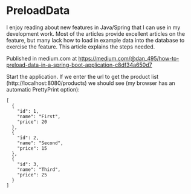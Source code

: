 # PreloadData

I enjoy reading about new features in Java/Spring that I can use in my development work. Most 
of the articles provide excellent articles on the feature, but many lack how to load in example 
data into the database to exercise the feature. This article explains the steps needed.

Published in medium.com at https://medium.com/@dan_495/how-to-preload-data-in-a-spring-boot-application-c8df34a650d7

Start the application. If we enter the url to get the product list (http://localhost:8080/products) we should 
see (my browser has an automatic PrettyPrint option):
```
[
  {
    "id": 1,
    "name": "First",
    "price": 20
  },
  {
    "id": 2,
    "name": "Second",
    "price": 15
  },
  {
    "id": 3,
    "name": "Third",
    "price": 25
  }
]
```


